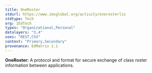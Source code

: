 ```yaml
---
title: OneRoster
stdurl: https://www.imsglobal.org/activity/onerosterlis
stdtype: Tech
org: 1EdTech
types: "Organizational,Personal"
datalayers: "3,4"
uses: "REST,CSV"
context: "Primary,Secondary"
provenance: EdMatrix 1.1
---
```

**OneRoster:** A protocol and format for secure exchange of class roster information between applications.
